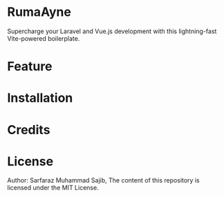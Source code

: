 # RumaAyne
Supercharge your Laravel and Vue.js development with this lightning-fast Vite-powered boilerplate.

# Feature

# Installation

# Credits

# License
Author: Sarfaraz Muhammad Sajib, The content of this repository is licensed under the MIT License.
